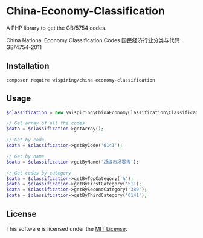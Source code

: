 # China-Economy-Classification
A PHP library to get the GB/5754 codes.

China National Economy Classification Codes 国民经济行业分类与代码 GB/4754-2011

## Installation
```
composer require wispiring/china-economy-classification
```
## Usage
```php
$classification = new \Wispiring\ChinaEconomyClassification\Classification();

// Get array of all the codes
$data = $classification->getArray();

// Get by code
$data = $classification->getByCode('0141');

// Get by name
$data = $classification->getByName('超级市场零售');

// Get codes by category
$data = $classification->getByTopCategory('A');
$data = $classification->getByFirstCategory('51');
$data = $classification->getBySecondCategory('389');
$data = $classification->getByThirdCategory('0141');

```
## License

This software is licensed under the [MIT License](LICENSE).
